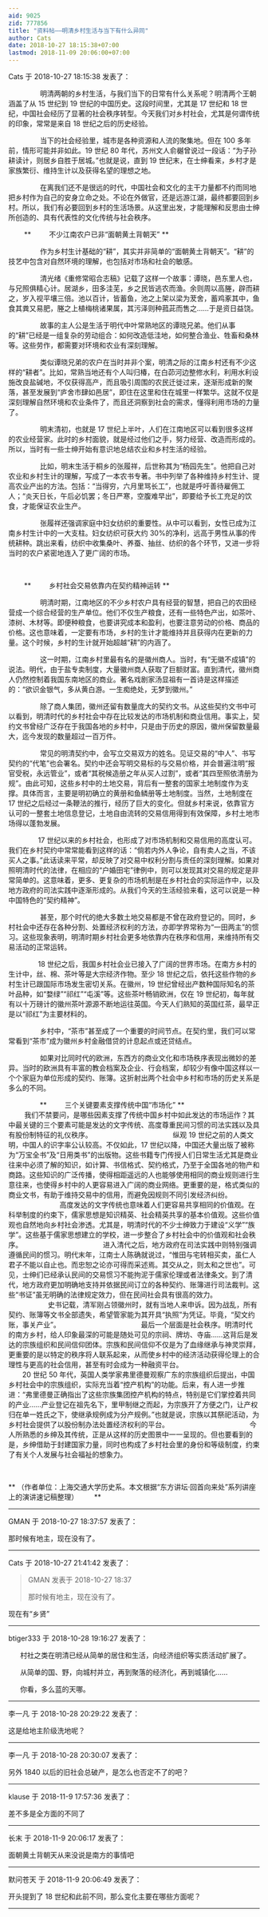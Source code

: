 ```yaml
---
aid: 9025
zid: 777856
title: "资料帖——明清乡村生活与当下有什么异同"
author: Cats
date: 2018-10-27 18:15:38+07:00
lastmod: 2018-11-09 20:06:00+07:00
---
```


Cats 于 2018-10-27 18:15:38 发表了：

&nbsp; &nbsp; &nbsp; &nbsp;
   明清两朝的乡村生活，与我们当下的日常有什么关系呢？明清两个王朝涵盖了从 15 世纪到 19 世纪的中国历史。这段时间里，尤其是 17 世纪和 18 世纪，中国社会经历了显著的社会秩序转型。今天我们对乡村社会，尤其是何谓传统的印象，常常是来自 18 世纪之后的历史经验。

&nbsp; &nbsp; &nbsp; &nbsp;
   当下的社会经验里，城市是各种资源和人流的聚集地。但在 100 多年前，情形可能并非如此。19 世纪 80 年代，苏州文人俞樾曾说过一段话：“为子孙耕读计，则居乡自胜于居城。”也就是说，直到 19 世纪末，在士绅看来，乡村才是家族繁衍、维持生计以及获得名望的理想之地。

&nbsp; &nbsp; &nbsp; &nbsp;
   在离我们还不是很远的时代，中国社会和文化的主干力量都不约而同地把乡村作为自己的安身立命之处。不论在外做官，还是远游江湖，最终都要回到乡村。所以，我们有必要回到乡村的生活场景。从这里出发，才能理解和反思由士绅所创造的、具有代表性的文化传统与社会秩序。

&nbsp; &nbsp; &nbsp; &nbsp; **
   不少江南农户已非“面朝黄土背朝天”
**

&nbsp; &nbsp; &nbsp; &nbsp;
   作为乡村生计基础的“耕”，其实并非简单的“面朝黄土背朝天”。“耕”的技艺中包含对自然环境的理解，也包括对市场和社会的敏感。

&nbsp; &nbsp; &nbsp; &nbsp;
   清光绪《重修常昭合志稿》记载了这样一个故事：谭晓，邑东里人也，与兄照俱精心计。居湖乡，田多洼芜，乡之民皆逃农而渔。余则周以高塍，辟而耕之，岁入视平壤三倍。池以百计，皆蓄鱼，池之上架以梁为茇舍，蓄鸡豖其中，鱼食其粪又易肥，塍之上植梅桃诸果属，其污泽则种菰茈而售之……于是资日益饶。

&nbsp; &nbsp; &nbsp; &nbsp;
   故事的主人公是生活于明代中叶常熟地区的谭晓兄弟。他们从事的“耕”已经是一组复杂的劳动组合：如何改造低洼地，如何整合渔业、牲畜和桑林等。这些劳作，都需要对环境和农业有深刻理解。

&nbsp; &nbsp; &nbsp; &nbsp;
   类似谭晓兄弟的农户在当时并非个案，明清之际的江南乡村还有不少这样的“耕者”。比如，常熟当地还有个人叫归椿，在白茆河边整修水利，利用水利设施改良盐碱地，不仅获得高产，而且吸引周围的农民迁徙过来，逐渐形成新的聚落，甚至发展到“庐舍市肆如邑居”，即住在这里和住在城里一样繁华。这就不仅是深刻理解自然环境和农业条件了，而且还洞察到社会的需求，懂得利用市场的力量了。

&nbsp; &nbsp; &nbsp; &nbsp;
   明末清初，也就是 17 世纪上半叶，人们在江南地区可以看到很多这样的农业经营家。此时的乡村面貌，就是经过他们之手，努力经营、改造而形成的。所以，当时有一些士绅开始有意识地总结农业和乡村生活的经验。

&nbsp; &nbsp; &nbsp; &nbsp;
   比如，明末生活于桐乡的张履祥，后世称其为“杨园先生”。他把自己对农业和乡村生计的理解，写成了一本农书专著。书中列举了各种维持乡村生计、提高农业产出的方法。包括：“当得穷，六月里骂长工”，也就是呼吁善待雇佣工人；“炎天日长，午后必饥罢；冬日严寒，空腹难早出”，即要给予长工充足的饮食，才能保证农业生产。

&nbsp; &nbsp; &nbsp; &nbsp;
   张履祥还强调家庭中妇女纺织的重要性。从中可以看到，女性已成为江南乡村生计中的一大支柱。妇女纺织可获大约 30%的净利，远高于男性从事的传统耕种。跳出来看，纺织中收集桑叶、养蚕、抽丝、纺织的各个环节，又进一步将当时的农户紧密地连入了更广阔的市场。

&nbsp; &nbsp; &nbsp; &nbsp;

&nbsp; &nbsp; &nbsp; &nbsp; **
   乡村社会交易依靠内在契约精神运转
**

&nbsp; &nbsp; &nbsp; &nbsp;
   明清时期，江南地区的不少乡村农户具有经营的智慧，把自己的农田经营成一个综合经营的生产单位。他们不仅生产粮食，还有一些特色产出，如茶叶、漆树、木材等。即便种粮食，也要讲究成本和盈利，也要注意劳动的价格、商品的价格。这也意味着，一定要有市场，乡村的生计才能维持并且获得内在更新的力量。这个时候，乡村的生计就开始超越“耕”的内涵了。

&nbsp; &nbsp; &nbsp; &nbsp;
   这一时期，江南乡村里最有名的是徽州商人。当时，有“无徽不成镇”的说法。明代，由于盐专卖制度，大量徽州商人获取了巨额财富。直到清代，徽州商人仍然控制着我国东南地区的商业。著名戏剧家汤显祖有一首诗是这样描述的：“欲识金银气，多从黄白游。一生痴绝处，无梦到徽州。”

&nbsp; &nbsp; &nbsp; &nbsp;
   除了商人集团，徽州还留有数量庞大的契约文书。从这些契约文书中可以看到，明清时代的乡村社会中存在比较发达的市场机制和商业信用。事实上，契约文书曾经广泛存在于我国各地的乡村中，只是由于历史的原因，徽州保留数量最大，迄今发现的数量超过一百万件。

&nbsp; &nbsp; &nbsp; &nbsp;
   常见的明清契约中，会写立交易双方的姓名。见证交易的“中人”、书写契约的“代笔”也会署名。契约中还会写明交易标的与交易价格，并会普遍注明“报官受税，永远管业”，或者“其税候造册之年从买人过割”，或者“其四至照依清册为规”。由此可知，这些乡村中的土地交易，背后有一整套的国家土地制度作为支撑。具体而言，主要是明初确立的黄册和鱼鳞册等土地制度。当然，土地制度在 17 世纪之后经过一条鞭法的推行，经历了巨大的变化。但就乡村来说，依靠官方认可的一整套土地信息登记，土地自由流转的交易信用得到有效保障，乡村土地市场得以蓬勃发展。

&nbsp; &nbsp; &nbsp; &nbsp;
  17 世纪以来的乡村社会，也形成了对市场机制和交易信用的高度认可。我们在乡村契约中常常能看到这样的话：“倘若内外人争论，自有卖人之当，不该买人之事。”此话读来平常，却反映了对交易中权利分割与责任的深刻理解。如果对照明清时代的法律，在相应的“户婚田宅”律例中，则可以发现其对交易的规定是非常简单的。这意味着，更多、更复杂的市场机制是在乡村社会的实际运作中，以及地方政府的司法实践中逐渐形成的。从我们今天的生活经验来看，这可以说是一种中国特色的“契约精神”。

&nbsp; &nbsp; &nbsp; &nbsp;
   甚至，那个时代的绝大多数土地交易都是不曾在政府登记的。同时，乡村社会中还存在各种分割、处置经济权利的方法，亦即学界常称为“一田两主”的惯习。这些现象表明，明清时期乡村社会更多地依靠内在秩序和信用，来维持所有交易活动的正常运转。

&nbsp; &nbsp; &nbsp; &nbsp;
  18 世纪之后，我国乡村社会业已接入了广阔的世界市场。在南方乡村的生计中，丝、棉、茶叶等是大宗经济作物。至少 18 世纪之后，依托这些作物的乡村生计已跟国际市场发生密切关系。在徽州，19 世纪曾经出产数种国际知名的茶叶品种，如“婺绿”“祁红”“屯溪”等。这些茶叶畅销欧洲，仅在 19 世纪初，每年就有以十万磅计的徽州茶叶源源不断地运往英国。今天人们熟知的英国红茶，最早正是以“祁红”为主要材料的。

&nbsp; &nbsp; &nbsp; &nbsp;
   乡村中，“茶市”甚至成了一个重要的时间节点。在契约里，我们可以常常看到“茶市”成为徽州乡村金融借贷的计息起点或还贷结点。

&nbsp; &nbsp; &nbsp; &nbsp;
   如果对比同时代的欧洲，东西方的商业文化和市场秩序表现出微妙的差异。当时的欧洲具有丰富的教会档案及企业、行会档案，却较少有像中国这样以一个个家庭为单位形成的契约、账簿。这折射出两个社会中乡村和市场的历史关系是多么的不同。

&nbsp; &nbsp; &nbsp; &nbsp; &nbsp; &nbsp; &nbsp; &nbsp; **
   三个关键要素支撑传统中国“市场化”
**&nbsp; &nbsp; &nbsp; &nbsp;
&nbsp; &nbsp; &nbsp; &nbsp;
&nbsp; &nbsp; &nbsp; &nbsp; &nbsp; &nbsp; &nbsp; &nbsp;
   我们不禁要问，是哪些因素支撑了传统中国乡村中如此发达的市场运作？其中最关键的三个要素可能是发达的文字传统、高度尊重民间习惯的司法实践以及具有股份制特征的礼仪秩序。
&nbsp; &nbsp; &nbsp; &nbsp;
&nbsp; &nbsp; &nbsp; &nbsp;
&nbsp; &nbsp; &nbsp; &nbsp; &nbsp; &nbsp; &nbsp; &nbsp;
   纵观 19 世纪之前的人类文明，中国人的识字率公认较高。不仅如此，17 世纪以降，中国还大量出版了被称为“万宝全书”及“日用类书”的出版物。这些书籍专门传授人们日常生活尤其是商业往来中必须了解的知识，如计算、书信格式、契约格式，乃至于全国各地的物产和商路。这些知识的广泛传播，使得相距遥远的人也能够使用相同的商业规则进行生意往来，也使得乡村中的人更容易进入广阔的商业网络。更重要的是，格式类似的商业文书，有助于维持交易中的信用，而避免因规则不同引发经济纠纷。
&nbsp; &nbsp; &nbsp; &nbsp;
&nbsp; &nbsp; &nbsp; &nbsp;
&nbsp; &nbsp; &nbsp; &nbsp; &nbsp; &nbsp; &nbsp; &nbsp;
   高度发达的文字传统也意味着人们更容易共享相同的价值观。在科举制度的约束下，儒家思想是知识精英、社会精英共享的基本价值观。这些价值观也自然地向乡村社会渗透。尤其是，明清时代的不少士绅致力于建设“义学”“族学”。这些基于儒家思想建立的学校，进一步整合了乡村社会中的价值观和社会秩序。
&nbsp; &nbsp; &nbsp; &nbsp;
&nbsp; &nbsp; &nbsp; &nbsp;
&nbsp; &nbsp; &nbsp; &nbsp; &nbsp; &nbsp; &nbsp; &nbsp;
   进入清代之后，地方政府在司法实践中则特别强调遵循民间的惯习。明代末年，江南士人陈确就说过，“惟田与宅转相买卖，虽仁人君子不能以自止也。而忠恕之论亦可得而采述焉。其交从之，则太和之世也”。可见，士绅们已经承认民间的交易惯习不能拘泥于儒家伦理或者法律条文。到了清代，地方政府更加明确地支持并依据民间订立的各种契约、账簿进行司法裁判。这些“书证”虽无明确的法律规定效力，但在民间社会具有很高的效力。
&nbsp; &nbsp; &nbsp; &nbsp;
&nbsp; &nbsp; &nbsp; &nbsp;
&nbsp; &nbsp; &nbsp; &nbsp; &nbsp; &nbsp; &nbsp; &nbsp;
   史书记载，清军刚占领徽州时，就有当地人来申诉。因为战乱，所有契约、账簿等文书全部遗失，希望管家能为其开具“执照”为凭证。毕竟，“契文约账，事关产业”。
&nbsp; &nbsp; &nbsp; &nbsp;
&nbsp; &nbsp; &nbsp; &nbsp;
&nbsp; &nbsp; &nbsp; &nbsp; &nbsp; &nbsp; &nbsp; &nbsp;
   最后一个层面是社会秩序。明清时代的南方乡村，给人印象最深的可能是随处可见的宗祠、牌坊、寺庙……这背后是发达的宗族组织和民间信仰团体。宗族和民间信仰不仅是为了血缘继承与神灵崇拜，更重要的是以特定的秩序将人联系起来，从而使乡村中的经济活动获得伦理上的合理性与更高的社会信用，甚至有时会成为一种融资平台。
&nbsp; &nbsp; &nbsp; &nbsp;
&nbsp; &nbsp; &nbsp; &nbsp;
&nbsp; &nbsp; &nbsp; &nbsp; &nbsp; &nbsp; &nbsp; &nbsp;
  20 世纪 50 年代，英国人类学家弗里德曼观察广东的宗族组织后提出，中国乡村社会中的宗族组织，实际充当着“控产机构”的功能。后来，有人进一步推进：“弗里德曼正确指出了这些宗族集团控产机构的特点，特别是它们掌控着共同的产业……产业登记在祖先名下，里甲制继之而起，为宗族开了方便之门，让产权归在单一姓氏之下，使继承规例成为分产规例。”也就是说，宗族以其祭祀活动，为乡村社会提供了以股份制办法处置经济权利的平台。
&nbsp; &nbsp; &nbsp; &nbsp;
&nbsp; &nbsp; &nbsp; &nbsp;
&nbsp; &nbsp; &nbsp; &nbsp; &nbsp; &nbsp; &nbsp; &nbsp;
   今人所熟悉的乡绅及其传统，正是从这样的历史图景中一一呈现的。但也要看到的是，乡绅借助于封建国家力量，同时也构成了乡村社会里的身份和等级制度，约束了有关个人发展与社会福祉的想象力。
&nbsp; &nbsp; &nbsp; &nbsp;
&nbsp; &nbsp; &nbsp; &nbsp;
&nbsp; &nbsp; &nbsp; &nbsp; &nbsp; &nbsp; &nbsp; &nbsp;

&nbsp; &nbsp; &nbsp; &nbsp;
&nbsp; &nbsp; &nbsp; &nbsp;
&nbsp; &nbsp; &nbsp; &nbsp; &nbsp; &nbsp; &nbsp; &nbsp;

**
（作者单位：上海交通大学历史系。本文根据“东方讲坛·回首向来处”系列讲座上的演讲速记稿整理）  
**&nbsp; &nbsp; &nbsp; &nbsp;

---

GMAN 于 2018-10-27 18:37:57 发表了：

那时候有地主，现在没有了。

---

Cats 于 2018-10-27 21:41:42 发表了：

> GMAN 发表于 2018-10-27 18:37
>
> 那时候有地主，现在没有了。

现在有“乡贤”&nbsp;&nbsp;

---

btiger333 于 2018-10-28 19:16:27 发表了：

&nbsp; &nbsp;&nbsp; &nbsp;村社之类在明清已经从简单的居住和生活，向经济组织等实质活动扩展了。

&nbsp; &nbsp;&nbsp; &nbsp;从简单的国、野，向城村并立，再到聚落的经济化，再到城镇化……

&nbsp; &nbsp;&nbsp; &nbsp;你看，多么蓝的天哪。

---

李一凡 于 2018-10-28 20:29:22 发表了：

这是给地主阶级洗地呢？

---

李一凡 于 2018-10-28 20:30:07 发表了：

另外 1840 以后的旧社会总破产，是怎么也否定不了的吧？

---

klause 于 2018-11-9 17:57:36 发表了：

差不多是全方面的不同了

---

长末 于 2018-11-9 20:06:17 发表了：

面朝黄土背朝天从来没说是南方的事情吧

---

默问苍天 于 2018-11-9 20:06:49 发表了：

开头提到了 18 世纪和此前不同，那么变化主要在哪些方面呢？

---
